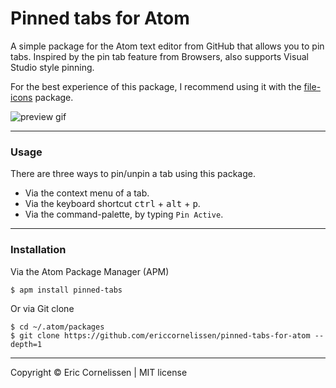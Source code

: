 # Pinned tabs for Atom
A simple package for the Atom text editor from GitHub that allows you to pin tabs. Inspired by the pin tab feature from Browsers, also supports Visual Studio style pinning.

For the best experience of this package, I recommend using it with the [file-icons](https://atom.io/packages/file-icons) package.

![preview gif](http://i.imgur.com/zdzpBnd.gif)

* * *

### Usage
There are three ways to pin/unpin a tab using this package.
- Via the context menu of a tab.
- Via the keyboard shortcut <kbd>ctrl</kbd> + <kbd>alt</kbd> + <kbd>p</kbd>.
- Via the command-palette, by typing `Pin Active`.

* * *

### Installation
Via the Atom Package Manager (APM)
```
$ apm install pinned-tabs
```

Or via Git clone
```
$ cd ~/.atom/packages
$ git clone https://github.com/ericcornelissen/pinned-tabs-for-atom --depth=1
```

* * *

Copyright © Eric Cornelissen | MIT license
